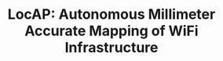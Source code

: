 ---
layout: publication
title: 'LocAP: Autonomous Millimeter Accurate Mapping of WiFi Infrastructure'
short_title: 'LocAP: Autonomous Millimeter Accurate Mapping of WiFi Infrastructure'
authors: Roshan Ayyalasomayajula, Aditya Arun, Chenfeng Wu, Shrivatsan Rajagopalan,
  Ish Jain, Dinesh Bharadia,
conference: NSDI 2020 -- Acceptance rate 17.5% (48 papers accepted out of 275 submitted)
confurl: https://doi.org/10.1145/2486001
paper: /files/papers/locap.pdf
excerpt: '7 cites: https://scholar.google.com/scholar?oi=bibs\&amp;hl=en\&amp;cites=966029656364373257'
tags: Uncategorized
---